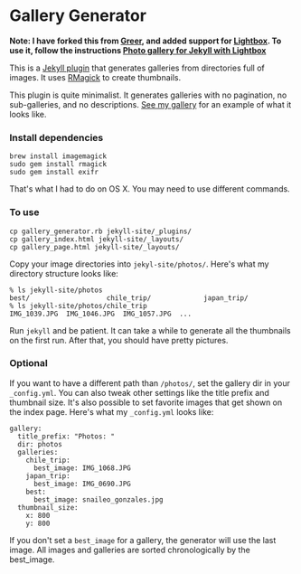 # Gallery Generator

**Note: I have forked this from [Greer](https://github.com/ggreer/jekyll-gallery-generator), and added support for [Lightbox](http://lokeshdhakar.com/projects/lightbox2/). To use it, follow the instructions [Photo gallery for Jekyll with Lightbox](http://www.garron.me/blog/picture-photo-gallery-jekyll.html)**

This is a [Jekyll plugin](https://github.com/mojombo/jekyll/wiki/Plugins) that generates galleries from directories full of images. It uses [RMagick](http://rmagick.rubyforge.org/) to create thumbnails.

This plugin is quite minimalist. It generates galleries with no pagination, no sub-galleries, and no descriptions. [See my gallery](http://geoff.greer.fm/photos/) for an example of what it looks like.


### Install dependencies

    brew install imagemagick
    sudo gem install rmagick
    sudo gem install exifr

That's what I had to do on OS X. You may need to use different commands.

### To use

    cp gallery_generator.rb jekyll-site/_plugins/
    cp gallery_index.html jekyll-site/_layouts/
    cp gallery_page.html jekyll-site/_layouts/

Copy your image directories into `jekyl-site/photos/`. Here's what my directory structure looks like:

    % ls jekyll-site/photos
    best/                   chile_trip/             japan_trip/
    % ls jekyll-site/photos/chile_trip
    IMG_1039.JPG  IMG_1046.JPG  IMG_1057.JPG  ...

Run `jekyll` and be patient. It can take a while to generate all the thumbnails on the first run. After that, you should have pretty pictures.

### Optional

If you want to have a different path than `/photos/`, set the gallery dir in your `_config.yml`. You can also tweak other settings like the title prefix and thumbnail size. It's also possible to set favorite images that get shown on the index page. Here's what my `_config.yml` looks like:

    gallery:
      title_prefix: "Photos: "
      dir: photos
      galleries:
        chile_trip:
          best_image: IMG_1068.JPG
        japan_trip:
          best_image: IMG_0690.JPG
        best:
          best_image: snaileo_gonzales.jpg
      thumbnail_size:
        x: 800
        y: 800

If you don't set a `best_image` for a gallery, the generator will use the last image. All images and galleries are sorted chronologically by the best_image.
